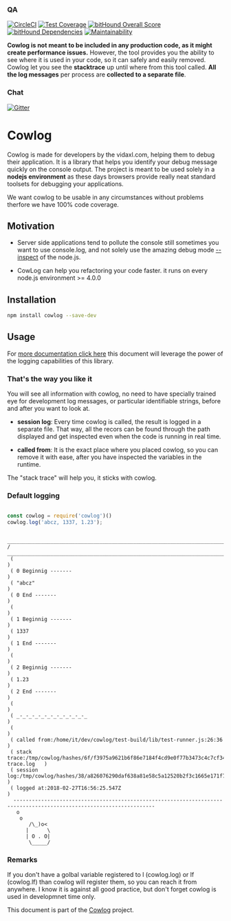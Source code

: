 <!--- source qa rewrite begin -->
### QA
[![CircleCI](https://circleci.com/gh/vidaxl-com/cowlog/tree/master.svg?style=svg)](https://circleci.com/gh/vidaxl-com/cowlog/tree/master)
[![Test Coverage](https://api.codeclimate.com/v1/badges/d3fce811aecbe5c73ffb/test_coverage)](https://codeclimate.com/github/vidaxl-com/cowlog/test_coverage)
[![bitHound Overall Score](https://www.bithound.io/github/vidaxl-com/cowlog/badges/score.svg)](https://www.bithound.io/github/vidaxl-com/cowlog)
[![bitHound Dependencies](https://www.bithound.io/github/vidaxl-com/cowlog/badges/dependencies.svg)](https://www.bithound.io/github/vidaxl-com/cowlog/master/dependencies/npm)
[![Maintainability](https://api.codeclimate.com/v1/badges/d3fce811aecbe5c73ffb/maintainability)](https://codeclimate.com/github/vidaxl-com/cowlog/maintainability)
<!--- 
[![Known Vulnerabilities](https://snyk.io/test/github/vidaxl-com/cowlog/badge.svg?targetFile=package.json)](https://snyk.io/test/github/vidaxl-com/cowlog?targetFile=package.json)
[![FOSSA Status](https://app.fossa.io/api/projects/git%2Bgithub.com%2Fvidaxl-com%2Fcowlog.svg?type=shield)](https://app.fossa.io/projects/git%2Bgithub.com%2Fvidaxl-com%2Fcowlog?ref=badge_shield)
[![Greenkeeper badge](https://badges.greenkeeper.io/vidaxl-com/cowlog.svg)](https://greenkeeper.io/)
-->
<!--- source qa rewrite end -->

**Cowlog is not meant to be included in any production code, as it might create
performance issues.** 
However, the tool provides you the ability to see where it is used in your code, 
so it can safely and easily removed. Cowlog let you see the **stacktrace** up until 
where from this tool called. **All the log messages** per process are 
**collected to a separate file**.
<!--- source chat rewrite begin -->
### Chat
[![Gitter](https://badges.gitter.im/Join%20Chat.svg)](https://gitter.im/cowlog/Lobby)
<!--- source chat rewrite end -->
# Cowlog

Cowlog is made for developers by the vidaxl.com, helping them to debug their
application. It is a library that helps you identify your debug message quickly
on the console output. The project is meant to be used solely in a
**nodejs environment** as these days browsers provide really neat standard 
toolsets for debugging your applications.

We want cowlog to be usable in any circumstances without problems therfore we
have 100% code coverage.


## Motivation

- Server side applications tend to pollute the console still sometimes you want
to use console.log, and not solely use the amazing debug mode 
[--inspect](https://nodejs.org/en/docs/inspector/)
of the node.js.

- CowLog can help you refactoring your code faster. it runs on every node.js
environment >= 4.0.0

## Installation
```bash
npm install cowlog --save-dev
```

## Usage
For [more documentation click here](./documentation/logging_functionality.md) 
this document will leverage the power of the logging capabilities of this 
library.

<!--- example begin -->
### That's the way you like it
You will see all information with cowlog, no need to have 
specially trained eye for development log messages, or particular identifiable 
strings, before and after you want to look at. 

- **session log**: Every time cowlog is called, the result is logged in a 
separate file. That way, all the recors can be found through the path displayed 
and get inspected even when the code is running in real time.

- **called from**: It is the exact place where you placed cowlog, so you can 
remove it with ease, after you have inspected the variables in the 
runtime.

The "stack trace" will help you, it sticks with cowlog.
     
### Default logging

```javascript

const cowlog = require('cowlog')()
cowlog.log('abcz, 1337, 1.23');

```


```
 ____________________________________________________________________________________________________________________
/ ____________________________________________________________________________________________________________________
 (                                                                                                                    )
 ( 0 Beginnig -------                                                                                                 )
 ( "abcz"                                                                                                             )
 ( 0 End -------                                                                                                      )
 (                                                                                                                    )
 ( 1 Beginnig -------                                                                                                 )
 ( 1337                                                                                                               )
 ( 1 End -------                                                                                                      )
 (                                                                                                                    )
 ( 2 Beginnig -------                                                                                                 )
 ( 1.23                                                                                                               )
 ( 2 End -------                                                                                                      )
 (                                                                                                                    )
 ( _-_-_-_-_-_-_-_-_-_-_-_                                                                                            )
 (                                                                                                                    )
 ( called from:/home/it/dev/cowlog/test-build/lib/test-runner.js:26:36                                                )
 ( stack trace:/tmp/cowlog/hashes/6f/f3975a9621b6f86e7184f4cd9e0f77b3473c4c7cf34fe095c282ba1b0842fe_stack-trace.log   )
 ( session log:/tmp/cowlog/hashes/38/a826076290daf638a81e58c5a12520b2f3c1665e171f77a7e46d1acd72989d_session.log       )
 ( logged at:2018-02-27T16:56:25.547Z                                                                                 )
  --------------------------------------------------------------------------------------------------------------------
   o
    o
       /\_)o<
      |      \
      | O . O|
       \_____/
```

<!--- example end -->

### Remarks

If you don't have a golbal variable registered to l (cowlog.log) or lf
(cowlog.lf) than cowlog will register them, so you can reach it from anywhere.
I know it is against all good practice, but don't forget cowlog is used in
developmnet time only.

<!--- source part of cowlog begin -->
This document is part of the [Cowlog](https://github.com/vidaxl-com/cowlog) project. 
<!--- source part of cowlog end -->
